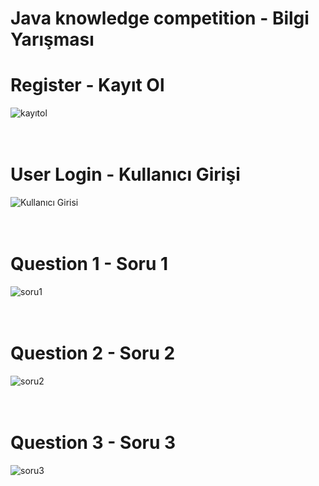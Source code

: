 # Java knowledge competition - Bilgi Yarışması

# Register - Kayıt Ol
![kayıtol](https://user-images.githubusercontent.com/47866774/103170760-e66a1a80-4857-11eb-8eff-f055643326db.png) <br/><br/><br/>

# User Login - Kullanıcı Girişi
![Kullanıcı Girisi](https://user-images.githubusercontent.com/47866774/103170762-e79b4780-4857-11eb-828f-2f293c8fa5e9.png) <br/><br/><br/>

# Question 1 - Soru 1
![soru1](https://user-images.githubusercontent.com/47866774/103170763-e79b4780-4857-11eb-9465-e75ae478997a.png) <br/><br/><br/>

# Question 2 - Soru 2
![soru2](https://user-images.githubusercontent.com/47866774/103170764-e833de00-4857-11eb-83fd-3745cc103f44.png) <br/><br/><br/>

# Question 3 - Soru 3
![soru3](https://user-images.githubusercontent.com/47866774/103170765-e8cc7480-4857-11eb-808b-a5aa59cd37ac.png) <br/><br/><br/>
